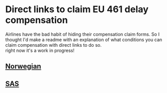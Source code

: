 # Direct links to claim EU 461 delay compensation

Airlines have the bad habit of hiding their compensation claim forms. So I thought I'd make a readme with an explanation of what conditions you can claim compensation with direct links to do so. 
<br>
right now it's a work in progress!


## [Norwegian](https://www.norwegian.com/en/ipr/refund#/expenseclaim?rcategory=DELAY)

## [SAS](https://www.care.flysas.com/selfservice/feedbackform/Sections/EU261Steps)
